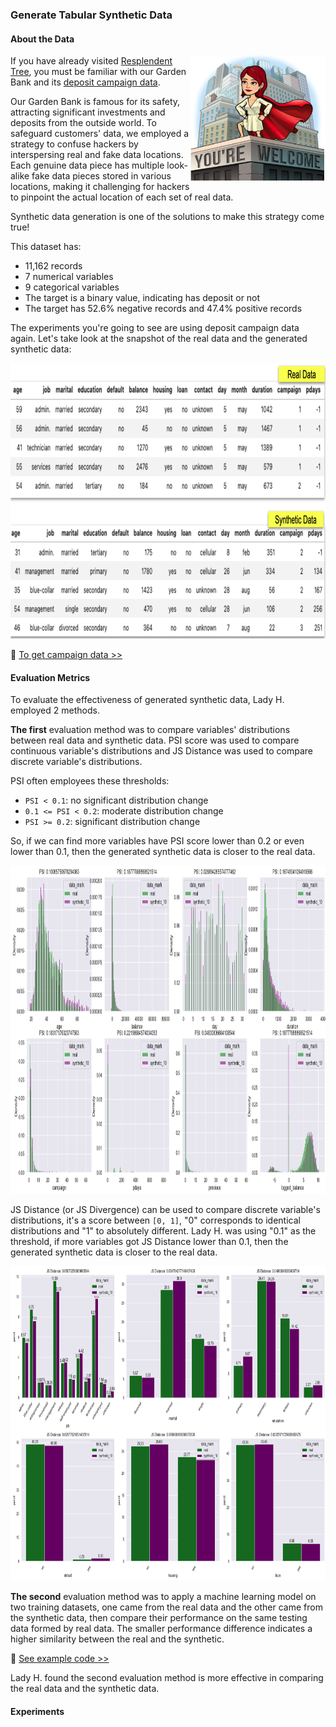 ### Generate Tabular Synthetic Data

#### About the Data

<p>
<img align="right" src="https://github.com/lady-h-world/My_Garden/blob/main/images/lady_heart_manga/safe_bank.png" width="216" height="202" />
  
If you have already visited [Resplendent Tree][2], you must be familiar with our Garden Bank and its [deposit campaign data][1].

Our Garden Bank is famous for its safety, attracting significant investments and deposits from the outside world. To safeguard customers' data, we employed a strategy to confuse hackers by interspersing real and fake data locations. Each genuine data piece has multiple look-alike fake data pieces stored in various locations, making it challenging for hackers to pinpoint the actual location of each set of real data.

Synthetic data generation is one of the solutions to make this strategy come true!
</p>

This dataset has:
* 11,162 records
* 7 numerical variables
* 9 categorical variables
* The target is a binary value, indicating has deposit or not
* The target has 52.6% negative records and 47.4% positive records

The experiments you're going to see are using deposit campaign data again. Let's take look at the snapshot of the real data and the generated synthetic data:

<img src="https://github.com/lady-h-world/My_Garden/blob/main/images/Secret_Guest_images/real_vs_syn.png" width="931" height="441" />

🌻 [To get campaign data >>][3] 


#### Evaluation Metrics

To evaluate the effectiveness of generated synthetic data, Lady H. employed 2 methods.

<b>The first</b> evaluation method was to compare variables' distributions between real data and synthetic data. PSI score was used to compare continuous variable's distributions and JS Distance was used to compare discrete variable's distributions.

PSI often employees these thresholds:
* `PSI < 0.1`: no significant distribution change
* `0.1 <= PSI < 0.2`: moderate distribution change
* `PSI >= 0.2`: significant distribution change

So, if we can find more variables have PSI score lower than 0.2 or even lower than 0.1, then the generated synthetic data is closer to the real data.

<img src="https://github.com/lady-h-world/My_Garden/blob/main/images/Secret_Guest_images/continuous_dist_comp.png" width="996" height="525" />

JS Distance (or JS Divergence) can be used to compare discrete variable's distributions, it's a score between `[0, 1]`, "0" corresponds to identical distributions and "1" to absolutely different. Lady H. was using "0.1" as the threshold, if more variables got JS Distance lower than 0.1, then the generated synthetic data is closer to the real data.

<img src="https://github.com/lady-h-world/My_Garden/blob/main/images/Secret_Guest_images/discrete_dist_comp.png" width="908" height="503" />

<b>The second</b> evaluation method was to apply a machine learning model on two training datasets, one came from the real data and the other came from the synthetic data, then compare their performance on the same testing data formed by real data. The smaller performance difference indicates a higher similarity between the real and the synthetic.

🌻 [See example code >>][4] 

Lady H. found the second evaluation method is more effective in comparing the real data and the synthetic data.


#### Experiments



[1]:https://github.com/lady-h-world/My_Garden/blob/main/reading_pages/Resplendent_Tree/corr1.md#about-the-data
[2]:https://github.com/lady-h-world/My_Garden/blob/main/reading_pages/Resplendent_Tree/about_resplendent_tree.md
[3]:https://github.com/lady-h-world/My_Garden/blob/main/code/crystal_ball/data_collector/generate_campaign.ipynb
[4]:https://github.com/lady-h-world/My_Garden/blob/main/code/secret_guest/syn_data_exps/syn_ctgan.ipynb
